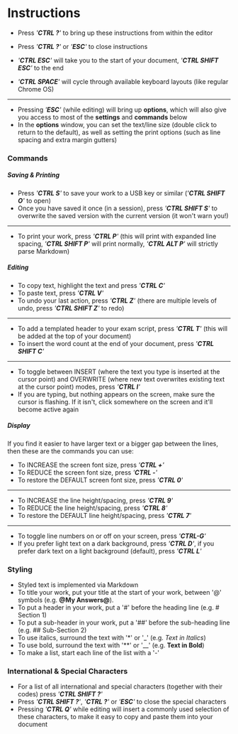 Instructions
============

- Press _'__CTRL ?__'_ to bring up these instructions from within the editor
- Press _'__CTRL ?__'_ or _'__ESC__'_ to close instructions

- _'__CTRL ESC__'_ will take you to the start of your document, _'__CTRL SHIFT ESC__'_ to the end
- _'__CTRL SPACE__'_ will cycle through available keyboard layouts (like regular Chrome OS)

***

- Pressing _'__ESC__'_ (while editing) will bring up __options__, which will also give you access to most of the __settings__ and __commands__ below
- In the __options__ window, you can set the text/line size (double click to return to the default), as well as setting the print options (such as line spacing and extra margin gutters)

### Commands

##### Saving & Printing

- Press _'__CTRL S__'_ to save your work to a USB key or similar (_'__CTRL SHIFT O__'_ to open)
- Once you have saved it once (in a session), press _'__CTRL SHIFT S__'_ to overwrite the saved version with the current version (it won't warn you!)

***

- To print your work, press _'__CTRL P__'_ (this will print with expanded line spacing, _'__CTRL SHIFT P__'_ will print normally, _'__CTRL ALT P__'_ will strictly parse Markdown)

##### Editing

- To copy text, highlight the text and press _'__CTRL C__'_
- To paste text, press _'__CTRL V__'_
- To undo your last action, press _'__CTRL Z__'_ (there are multiple levels of undo, press _'__CTRL SHIFT Z__'_ to redo)

***

- To add a templated header to your exam script, press _'__CTRL T__'_ (this will be added at the top of your document)
- To insert the word count at the end of your document, press _'__CTRL SHIFT C__'_

***

- To toggle between INSERT (where the text you type is inserted at the cursor point) and OVERWRITE (where new text overwrites existing text at the cursor point) modes, press _'__CTRL I__'_
- If you are typing, but nothing appears on the screen, make sure the cursor is flashing. If it isn't, click somewhere on the screen and it'll become active again

##### Display

If you find it easier to have larger text or a bigger gap between the lines, then these are the commands you can use:

- To INCREASE the screen font size, press _'__CTRL +__'_
- To REDUCE the screen font size, press _'__CTRL -__'_
- To restore the DEFAULT screen font size, press _'__CTRL 0__'_

***

- To INCREASE the line height/spacing, press _'__CTRL 9__'_
- To REDUCE the line height/spacing, press _'__CTRL 8__'_
- To restore the DEFAULT line height/spacing, press _'__CTRL 7__'_

***

- To toggle line numbers on or off on your screen, press _'__CTRL-G__'_
- If you prefer light text on a dark background, press _'__CTRL D__'_, if you prefer dark text on a light background (default), press _'__CTRL L__'_

### Styling

- Styled text is implemented via Markdown
- To title your work, put your title at the start of your work, between '@' symbols (e.g. __@My Answers@__).
- To put a header in your work, put a '#' before the heading line (e.g. # Section 1)
- To put a sub-header in your work, put a '##' before the sub-heading line (e.g. ## Sub-Section 2)
- To use italics, surround the text with '*' or '_' (e.g. _Text in Italics_)
- To use bold, surround the text with '**' or '__' (e.g. __Text in Bold__)
- To make a list, start each line of the list with a '-'

### International & Special Characters

- For a list of all international and special characters (together with their codes) press _'__CTRL SHIFT ?__'_
- Press _'__CTRL SHIFT ?__'_, _'__CTRL ?__'_ or _'__ESC__'_ to close the special characters
- Pressing _'__CTRL Q__'_ while editing will insert a commonly used selection of these characters, to make it easy to copy and paste them into your document